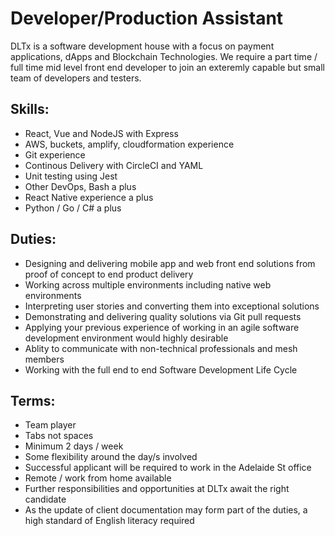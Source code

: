 # Developer/Production Assistant 

DLTx is a software development house with a focus on payment applications, dApps and Blockchain Technologies.  We require a part time / full time mid level front end developer to join an exteremly capable but small team of developers and testers.

## Skills: 
* React, Vue and NodeJS with Express
* AWS, buckets, amplify, cloudformation experience
* Git experience
* Continous Delivery with CircleCI and YAML
* Unit testing using Jest
* Other DevOps, Bash a plus
* React Native experience a plus
* Python / Go / C# a plus
 
## Duties: 
* Designing and delivering mobile app and web front end solutions from proof of concept to end product delivery
* Working across multiple environments including native web environments
* Interpreting user stories and converting them into exceptional solutions
* Demonstrating and delivering quality solutions via Git pull requests
* Applying your previous experience of working in an agile software development environment would highly desirable
* Ablity to communicate with non-technical professionals and mesh members
* Working with the full end to end Software Development Life Cycle
 
## Terms: 
* Team player
* Tabs not spaces
* Minimum 2 days / week
* Some flexibility around the day/s involved
* Successful applicant will be required to work in the Adelaide St office
* Remote / work from home available
* Further responsibilities and opportunities at DLTx await the right candidate
* As the update of client documentation may form part of the duties, a high standard of English literacy required
